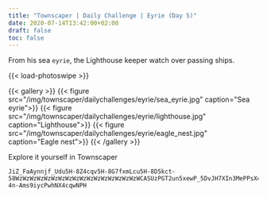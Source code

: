 ```yaml
---
title: "Townscaper | Daily Challenge | Eyrie (Day 5)"
date: 2020-07-14T13:42:00+02:00
draft: false
toc: false
---
```


From his sea `eyrie`, the Lighthouse keeper watch over passing ships.

{{< load-photoswipe >}}

{{< gallery >}}
  {{< figure src="/img/townscaper/dailychallenges/eyrie/sea_eyrie.jpg" caption="Sea eyrie">}}
  {{< figure src="/img/townscaper/dailychallenges/eyrie/lighthouse.jpg" caption="Lighthouse">}}
  {{< figure src="/img/townscaper/dailychallenges/eyrie/eagle_nest.jpg" caption="Eagle nest">}}
{{< /gallery >}}

Explore it yourself in Townscaper

```text
JiZ_FaAynnjf_Udu5H-8Z4cqv5H-8G7fxmLcu5H-8D5kct-58WzWzWzWzWzWzWzWzWzWzWzWzWzWzWzWzWzWCASUzPGT2un5xewP_5DvJH7XIn3MePPsX4T9N-4n-Ams9iycPwhNX4cqwNPH
```
